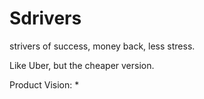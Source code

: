 # Sdrivers

strivers of success, money back, less stress.

Like Uber, but the cheaper version.

Product Vision: 
*
